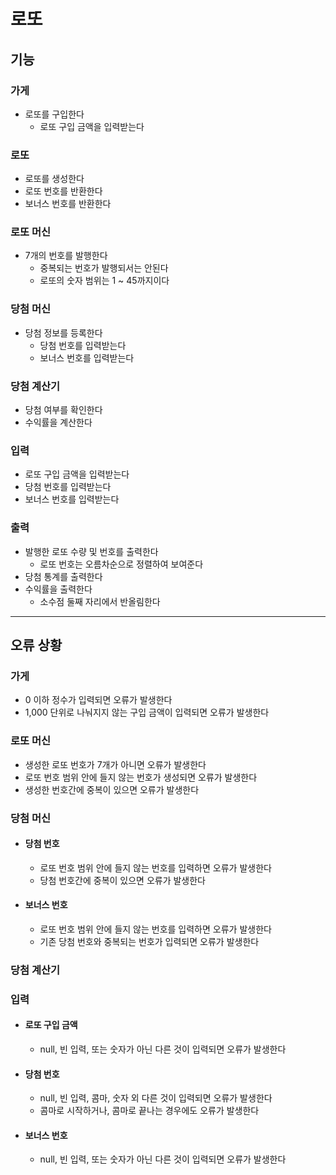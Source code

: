 # 로또

## 기능

### 가게

- 로또를 구입한다
    - 로또 구입 금액을 입력받는다

### 로또

- 로또를 생성한다
- 로또 번호를 반환한다
- 보너스 번호를 반환한다

### 로또 머신

- 7개의 번호를 발행한다
    - 중복되는 번호가 발행되서는 안된다
    - 로또의 숫자 범위는 1 ~ 45까지이다

### 당첨 머신

- 당첨 정보를 등록한다
    - 당첨 번호를 입력받는다
    - 보너스 번호를 입력받는다

### 당첨 계산기

- 당첨 여부를 확인한다
- 수익률을 계산한다

### 입력

- 로또 구입 금액을 입력받는다
- 당첨 번호를 입력받는다
- 보너스 번호를 입력받는다

### 출력

- 발행한 로또 수량 및 번호를 출력한다
    - 로또 번호는 오름차순으로 정렬하여 보여준다
- 당첨 통계를 출력한다
- 수익률을 출력한다
    - 소수점 둘째 자리에서 반올림한다

---

## 오류 상황

### 가게

- 0 이하 정수가 입력되면 오류가 발생한다
- 1,000 단위로 나눠지지 않는 구입 금액이 입력되면 오류가 발생한다

### 로또 머신

- 생성한 로또 번호가 7개가 아니면 오류가 발생한다
- 로또 번호 범위 안에 들지 않는 번호가 생성되면 오류가 발생한다
- 생성한 번호간에 중복이 있으면 오류가 발생한다

### 당첨 머신

- #### 당첨 번호
    - 로또 번호 범위 안에 들지 않는 번호를 입력하면 오류가 발생한다
    - 당첨 번호간에 중복이 있으면 오류가 발생한다
- #### 보너스 번호
    - 로또 번호 범위 안에 들지 않는 번호를 입력하면 오류가 발생한다
    - 기존 당첨 번호와 중복되는 번호가 입력되면 오류가 발생한다

### 당첨 계산기

### 입력

- #### 로또 구입 금액
    - null, 빈 입력, 또는 숫자가 아닌 다른 것이 입력되면 오류가 발생한다
- #### 당첨 번호
    - null, 빈 입력, 콤마, 숫자 외 다른 것이 입력되면 오류가 발생한다
    - 콤마로 시작하거나, 콤마로 끝나는 경우에도 오류가 발생한다

- #### 보너스 번호
    - null, 빈 입력, 또는 숫자가 아닌 다른 것이 입력되면 오류가 발생한다
